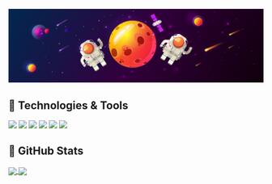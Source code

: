 [![Header](https://raw.githubusercontent.com/ch4t5ky/ch4t5ky/master/space_header.png)](https://www.instagram.com/rus_empire1721/)
## 🔧 Technologies & Tools
![](https://img.shields.io/badge/Editor-PyCharm-informational?style=flat&logo=pycharm&logoColor=white&color=ffa500)
![](https://img.shields.io/badge/Code-Python-informational?style=flat&logo=python&logoColor=white&color=ffa500)
![](https://img.shields.io/badge/Code-Golang-informational?style=flat&logo=go&logoColor=white&color=ffa500)
![](https://img.shields.io/badge/Tools-Docker-informational?style=flat&logo=docker&logoColor=white&color=ffa500)
![](https://img.shields.io/badge/Shell-Bash-informational?style=flat&logo=gnu-bash&logoColor=white&color=ffa500)
![](https://img.shields.io/badge/Cloud-Digital_Ocean-informational?style=flat&logo=digitalocean&logoColor=white&color=ffa500)

## &#127919; GitHub Stats
<a href="">
  <img align="center" src="https://github-readme-stats.vercel.app/api/top-langs/?username=ch4t5ky" />
</a>
<a href="">
  <img align="center" src="https://github-readme-stats.vercel.app/api?username=ch4t5ky&show_icons=true&line_height=27&count_private=true"/>
</a>

